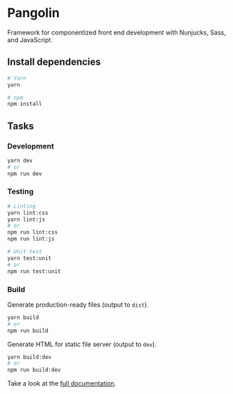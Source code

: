 # Pangolin

Framework for componentized front end development with Nunjucks, Sass, and JavaScript.

## Install dependencies

```bash
# Yarn
yarn

# npm
npm install
```

## Tasks

### Development

```bash
yarn dev
# or
npm run dev
```

### Testing

```bash
# Linting
yarn lint:css
yarn lint:js
# or
npm run lint:css
npm run lint:js

# Unit test
yarn test:unit
# or
npm run test:unit
```

### Build

Generate production-ready files (output to `dist`).

```bash
yarn build
# or
npm run build
```

Generate HTML for static file server (output to `dev`).

```bash
yarn build:dev
# or
npm run build:dev
```

Take a look at the [full documentation](https://pangolinjs.org).
